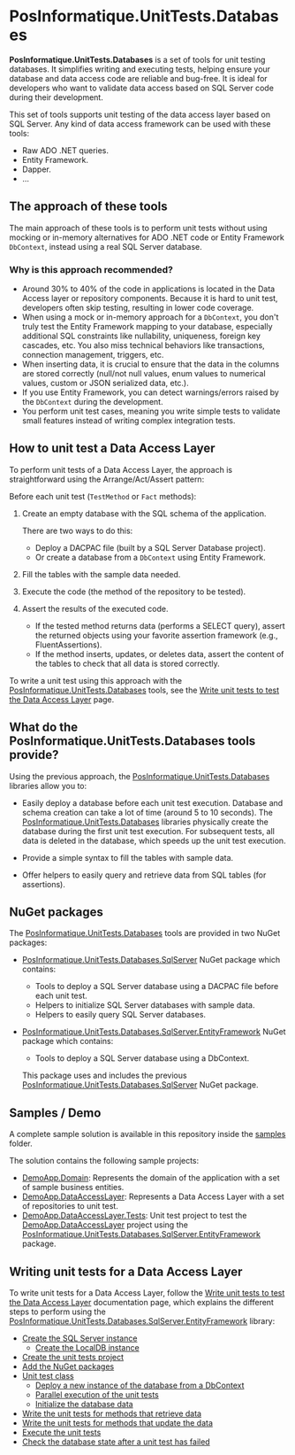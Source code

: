 # PosInformatique.UnitTests.Databases

**PosInformatique.UnitTests.Databases** is a set of tools for unit testing databases.
It simplifies writing and executing tests, helping ensure your database and data access code are reliable and bug-free.
It is ideal for developers who want to validate data access based on SQL Server code during their development.

This set of tools supports unit testing of the data access layer based on SQL Server.
Any kind of data access framework can be used with these tools:
- Raw ADO .NET queries.
- Entity Framework.
- Dapper.
- ...

## The approach of these tools

The main approach of these tools is to perform unit tests without using mocking or in-memory alternatives for ADO .NET code or Entity Framework `DbContext`, instead using a real SQL Server database.

### Why is this approach recommended?

- Around 30% to 40% of the code in applications is located in the Data Access layer or repository components. Because it is hard to unit test, developers often skip testing,
resulting in lower code coverage.
- When using a mock or in-memory approach for a `DbContext`, you don't truly test the Entity Framework mapping to your database, especially additional SQL constraints like nullability, uniqueness, foreign key cascades, etc.
You also miss technical behaviors like transactions, connection management, triggers, etc.
- When inserting data, it is crucial to ensure that the data in the columns are stored correctly (null/not null values, enum values to numerical values, custom or JSON serialized data, etc.).
- If you use Entity Framework, you can detect warnings/errors raised by the `DbContext` during the development.
- You perform unit test cases, meaning you write simple tests to validate small features instead of writing complex integration tests.

## How to unit test a Data Access Layer

To perform unit tests of a Data Access Layer, the approach is straightforward using the Arrange/Act/Assert pattern:

Before each unit test (`TestMethod` or `Fact` methods):

1. Create an empty database with the SQL schema of the application.

   There are two ways to do this:
   - Deploy a DACPAC file (built by a SQL Server Database project).
   - Or create a database from a `DbContext` using Entity Framework.

2. Fill the tables with the sample data needed.

3. Execute the code (the method of the repository to be tested).

4. Assert the results of the executed code.

   - If the tested method returns data (performs a SELECT query), assert the returned objects using your favorite assertion framework (e.g., FluentAssertions).
   - If the method inserts, updates, or deletes data, assert the content of the tables to check that all data is stored correctly.

To write a unit test using this approach with the [PosInformatique.UnitTests.Databases](https://github.com/PosInformatique/PosInformatique.UnitTests.Databases) tools, see the [Write unit tests to test the Data Access Layer](./docs/WriteUnitTests.md) page.

## What do the PosInformatique.UnitTests.Databases tools provide?

Using the previous approach, the [PosInformatique.UnitTests.Databases](https://github.com/PosInformatique/PosInformatique.UnitTests.Databases) libraries allow you to:

- Easily deploy a database before each unit test execution.
  Database and schema creation can take a lot of time (around 5 to 10 seconds). The [PosInformatique.UnitTests.Databases](https://github.com/PosInformatique/PosInformatique.UnitTests.Databases) libraries physically create the database during the first unit test execution. For subsequent tests, all data is deleted in the database, which speeds up the unit test execution.

- Provide a simple syntax to fill the tables with sample data.

- Offer helpers to easily query and retrieve data from SQL tables (for assertions).

## NuGet packages

The [PosInformatique.UnitTests.Databases](https://github.com/PosInformatique/PosInformatique.UnitTests.Databases) tools are provided in two NuGet packages:

- [PosInformatique.UnitTests.Databases.SqlServer](https://www.nuget.org/packages/PosInformatique.UnitTests.Databases.SqlServer) NuGet package which contains:
  - Tools to deploy a SQL Server database using a DACPAC file before each unit test.
  - Helpers to initialize SQL Server databases with sample data.
  - Helpers to easily query SQL Server databases.

- [PosInformatique.UnitTests.Databases.SqlServer.EntityFramework](https://www.nuget.org/packages/PosInformatique.UnitTests.Databases.SqlServer.EntityFramework) NuGet package which contains:
  - Tools to deploy a SQL Server database using a DbContext.
  
  This package uses and includes the previous [PosInformatique.UnitTests.Databases.SqlServer](https://www.nuget.org/packages/PosInformatique.UnitTests.Databases.SqlServer) NuGet package.

## Samples / Demo

A complete sample solution is available in this repository inside the [samples](./samples) folder.

The solution contains the following sample projects:
- [DemoApp.Domain](./samples/DemoApp.Domain/DemoApp.Domain.csproj): Represents the domain of the application with a set of sample business entities.
- [DemoApp.DataAccessLayer](./samples/DemoApp.DataAccessLayer/DemoApp.DataAccessLayer.csproj): Represents a Data Access Layer with a set of repositories to unit test.
- [DemoApp.DataAccessLayer.Tests](./samples/DemoApp.DataAccessLayer.Tests/DemoApp.DataAccessLayer.Tests.csproj): Unit test project to test the [DemoApp.DataAccessLayer](./samples/DemoApp.DataAccessLayer/DemoApp.DataAccessLayer.csproj)
project using the [PosInformatique.UnitTests.Databases.SqlServer.EntityFramework](https://www.nuget.org/packages/PosInformatique.UnitTests.Databases.SqlServer.EntityFramework) package.

## Writing unit tests for a Data Access Layer

To write unit tests for a Data Access Layer, follow the [Write unit tests to test the Data Access Layer](./docs/WriteUnitTests.md) documentation page, which explains the different steps to perform
using the [PosInformatique.UnitTests.Databases.SqlServer.EntityFramework](https://www.nuget.org/packages/PosInformatique.UnitTests.Databases.SqlServer.EntityFramework) library:

- [Create the SQL Server instance](./docs/WriteUnitTests.md#create-the-sql-server-instance)
  - [Create the LocalDB instance](./docs/WriteUnitTests.md#create-the-localdb-instance)
- [Create the unit tests project](./docs/WriteUnitTests.md#create-the-unit-tests-project)
- [Add the NuGet packages](./docs/WriteUnitTests.md#add-the-nuget-packages)
- [Unit test class](./docs/WriteUnitTests.md#unit-test-class)
  - [Deploy a new instance of the database from a DbContext](./docs/WriteUnitTests.md#deploy-a-new-instance-of-the-database-from-a-dbcontext)
  - [Parallel execution of the unit tests](./docs/WriteUnitTests.md#parallel-execution-of-the-unit-tests)
  - [Initialize the database data](./docs/WriteUnitTests.md#initializes-the-data-of-the-database)
- [Write the unit tests for methods that retrieve data](./docs/WriteUnitTests.md#write-the-unit-tests-for-methods-that-retrieve-data)
- [Write the unit tests for methods that update the data](./docs/WriteUnitTests.md#write-the-unit-tests-for-methods-that-update-the-data)
- [Execute the unit tests](./docs/WriteUnitTests.md#execute-the-unit-tests)
- [Check the database state after a unit test has failed](./docs/WriteUnitTests.md#check-the-database-state-after-an-unit-test-has-been-failed)